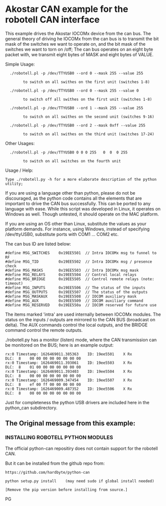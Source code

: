 # Akostar CAN example for the robotell CAN interface

  This example drives the Akostar IOCOMx device from the can bus. The general theory of driving he IOCOMx
from the can bus is to transmit the bit mask of the switches we want to operate on,
and the bit mask of the switches we want to torn on /off; The can bus operates on an eight byte
packet with, we transmit eight bytes of MASK and eight bytes of VALUE.

  Simple Usage:

      ./robotell.pl -p /dev/TTYUSB0 --ord 0 --mask 255 --value 255

            to switch on all swithes on the first unit (switches 1-8)

      ./robotell.pl -p /dev/TTYUSB0 --ord 0 --mask 255 --value 0

            to switch off all swithes on the first unit (switches 1-8)

      ./robotell.pl -p /dev/TTYUSB0 --ord 1 --mask 255 --value 255

            to switch on all swithes on the second unit (switches 9-16)

      ./robotell.pl -p /dev/TTYUSB0 --ord 2 --mask 0xff --value 255

            to switch on all swithes on the third unit (switches 17-24)

  Other Usages:

      ./robotell.pl -p /dev/TTYUSB0 0 0 0 255   0  0  0 255

            to switch on all switches on the fourth unit

  Usage / Help:

    Type ./robotell.py -h for a more elaborate description of the python utility;


  If you are using a language other than python, please do not be discouraged, as
the python code contains all the elements that are important to drive the
CAN bus successfully. This can be ported to any language with ease. While this script was
developed in Linux, it operates on Windows as well. Though untested, it should operate on the MAC platform.

 If you are using an OS other than Linux, substitute the values as your platform
 demands. For instance, using Windows, instead of specifying /dev/ttyUSB0,
substitute ports with COM1 ... COM2 etc.

 The can bus ID are listed below:

    #define MSG_SWITCHES    0x19EE5501  // Intra IOCOMx msg to funnel to RF
    #define MSG_TID         0x19EE5502  // Intra IOCOMx msg / presence check
    #define MSG_MASKS       0x19EE5503  // Intra IOCOMx msg mask
    #define MSG_RELAYS      0x19EE5504  // Control local relays
    #define MSG_BRIDGE      0x19EE5505  // Control remote relays (note: timeout)
    #define MSG_INPUTS      0x19EE5506  // The status of the inputs
    #define MSG_OUTPUTS     0x19EE5507  // The status of the outputs
    #define MSG_MASKAUX     0x19EE5508  // IOCOM auxiliary mask
    #define MSG_AUX         0x19EE5509  // IOCOM auxiliary command
    #define MSG_RESERVED    0x19EE550a  // IOCOM reserved for future use

 The items marked 'intra' are used internally between IOCOMx modules. The status on the inputs / outputs
are mirrored to the CAN BUS (broadcast on delta). The AUX commands control the local
outputs, and the BRIDGE command control the remote outputs.

./robotell.py has a monitor (listen) mode, where the CAN transmission can
be monitored on the BUS; here is an example output:

    rx:0 Timestamp: 1626469011.385363    ID: 19ee5501    X Rx                DLC:  8    00 00 00 00 00 00 00 00
    rx:0 Timestamp: 1626469011.393061    ID: 19ee5503    X Rx                DLC:  8    01 00 00 00 00 00 00 00
    rx:0 Timestamp: 1626469011.393403    ID: 19ee5504    X Rx                DLC:  8    00 00 00 00 00 00 00 00
    rx:0 Timestamp: 1626469009.347454    ID: 19ee5507    X Rx                DLC:  8    ef 00 ff 00 00 00 00 00
    rx:0 Timestamp: 1626469009.487352    ID: 19ee5506    X Rx                DLC:  8    00 00 00 00 00 00 00 00

 Just for completeness the python USB drivers are included here in the python_can
subdirectory.


## The Original message from this example:

### INSTALLING ROBOTELL PYTHON MODULES

  The official python-can repositiry does not contain support for the robotell CAN.

But it can be installed from the github repo from:

    https://github.com/hardbyte/python-can

    python setup.py install    (may need sudo if global install needed)

    [Remove the pip version before installing from source.]

PG
